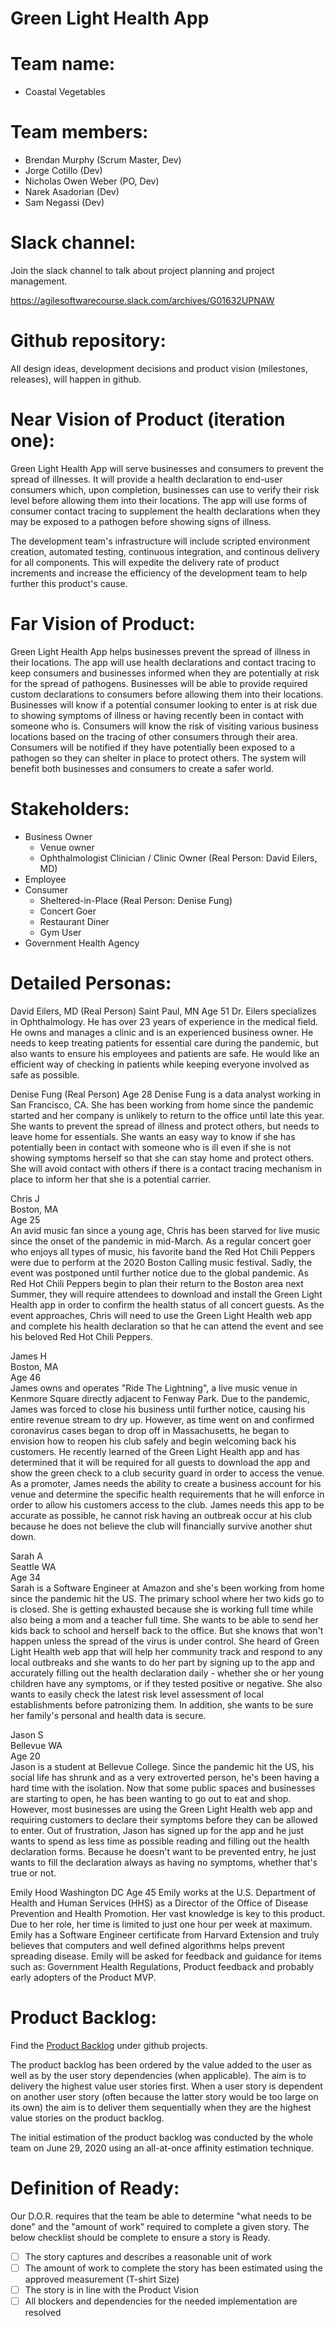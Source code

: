 # Green Light Health App

# Team name:
- Coastal Vegetables

# Team members:

- Brendan Murphy (Scrum Master, Dev)
- Jorge Cotillo (Dev)
- Nicholas Owen Weber (PO, Dev)
- Narek Asadorian (Dev)
- Sam Negassi (Dev)

# Slack channel:

Join the slack channel to talk about project planning and project management.

https://agilesoftwarecourse.slack.com/archives/G01632UPNAW

# Github repository:

All design ideas, development decisions and product vision (milestones, releases), will happen in github.

# Near Vision of Product (iteration one):

Green Light Health App will serve businesses and consumers to prevent the spread of illnesses. It will provide a health declaration to end-user consumers which, upon completion, businesses can use to verify their risk level before allowing them into their locations. The app will use forms of consumer contact tracing to supplement the health declarations when they may be exposed to a pathogen before showing signs of illness. 

The development team's infrastructure will include scripted environment creation, automated testing, continuous integration, and continous delivery for all components. This will expedite the delivery rate of product increments and increase the efficiency of the development team to help further this product's cause.

# Far Vision of Product:

Green Light Health App helps businesses prevent the spread of illness in their locations. The app will use health declarations and contact tracing to keep consumers and businesses informed when they are potentially at risk for the spread of pathogens. Businesses will be able to provide required custom declarations to consumers before allowing them into their locations. Businesses will know if a potential consumer looking to enter is at risk due to showing symptoms of illness or having recently been in contact with someone who is. Consumers will know the risk of visiting various business locations based on the tracing of other consumers through their area. Consumers will be notified if they have potentially been exposed to a pathogen so they can shelter in place to protect others. The system will benefit both businesses and consumers to create a safer world.

# Stakeholders:
- Business Owner
	- Venue owner
	- Ophthalmologist Clinician / Clinic Owner (Real Person: David Eilers, MD)
- Employee
- Consumer
	- Sheltered-in-Place (Real Person: Denise Fung)
	- Concert Goer
	- Restaurant Diner
	- Gym User
- Government Health Agency

# Detailed Personas:
David Eilers, MD (Real Person)
Saint Paul, MN
Age 51
Dr. Eilers specializes in Ophthalmology. He has over 23 years of experience in the medical field. He owns and manages a clinic and is an experienced business owner. He needs to keep treating patients for essential care during the pandemic, but also wants to ensure his employees and patients are safe. He would like an efficient way of checking in patients while keeping everyone involved as safe as possible.

Denise Fung (Real Person)
Age 28
Denise Fung is a data analyst working in San Francisco, CA. She has been working from home since the pandemic started and her company is unlikely to return to the office until late this year. She wants to prevent the spread of illness and protect others, but needs to leave home for essentials. She wants an easy way to know if she has potentially been in contact with someone who is ill even if she is not showing symptoms herself so that she can stay home and protect others. She will avoid contact with others if there is a contact tracing mechanism in place to inform her that she is a potential carrier.

Chris J  
Boston, MA  
Age 25  
An avid music fan since a young age, Chris has been starved for live music since the onset of the pandemic in mid-March.
As a regular concert goer who enjoys all types of music, his favorite band the Red Hot Chili Peppers were due to perform
at the 2020 Boston Calling music festival. Sadly, the event was postponed until further notice due to the global pandemic. As Red
Hot Chili Peppers begin to plan their return to the Boston area next Summer, they will require attendees to download and install
the Green Light Health app in order to confirm the health status of all concert guests. As the event approaches, Chris will
need to use the Green Light Health web app and complete his health declaration so that he can attend the event and see his beloved
Red Hot Chili Peppers.

James H  
Boston, MA  
Age 46  
James owns and operates "Ride The Lightning", a live music venue in Kenmore Square directly adjacent to Fenway Park.
Due to the pandemic, James was forced to close his business until further notice, causing his entire revenue stream to dry up. However,
as time went on and confirmed coronavirus cases began to drop off in Massachusetts, he began to envision how to reopen his club safely
and begin welcoming back his customers. He recently learned of the Green Light Health app and has determined that it will be required for
all guests to download the app and show the green check to a club security guard in order to access the venue. As a promoter,
James needs the ability to create a business account for his venue and determine the specific health requirements that he will enforce
in order to allow his customers access to the club. James needs this app to be accurate as possible, he cannot risk having an outbreak
occur at his club because he does not believe the club will financially survive another shut down.

Sarah A  
Seattle WA  
Age 34  
Sarah is a Software Engineer at Amazon and she's been working from home since the pandemic hit the US. The primary school
where her two kids go to is closed. She is getting exhausted because she is working full time while also being a mom and
a teacher full time. She wants to be able to send her kids back to school and herself back to the office. But she knows
that won't happen unless the spread of the virus is under control. She heard of Green Light Health web app that will help her community
track and respond to any local outbreaks and she wants to do her part by signing up to the app and accurately filling out
the health declaration daily - whether she or her young children have any symptoms, or if they tested positive or
negative. She also wants to easily check the latest risk level assessment of local establishments before patronizing
them. In addition, she wants to be sure her family's personal and health data is secure.

Jason S  
Bellevue WA  
Age 20  
Jason is a student at Bellevue College. Since the pandemic hit the US, his social life has shrunk and as a very
extroverted person, he's been having a hard time with the isolation. Now that some public spaces and businesses are
starting to open, he has been wanting to go out to eat and shop. However, most businesses are using the Green
Light Health web app and requiring customers to declare their symptoms before they can be allowed to enter. Out
of frustration, Jason has signed up for the app and he just wants to spend as less time as
possible reading and filling out the health declaration forms. Because he doesn't want to be prevented entry, he just
wants to fill the declaration always as having no symptoms, whether that's true or not.

Emily Hood
Washington DC
Age 45
Emily works at the U.S. Department of Health and Human Services (HHS) as a Director of the Office of Disease Prevention and Health Promotion. Her vast knowledge is key to this product. Due to her role, her time is limited to just one hour per week at maximum. Emily has a Software Engineer certificate from Harvard Extension and truly believes that computers and well defined algorithms helps prevent spreading disease.
Emily will be asked for feedback and guidance for items such as: Government Health Regulations, Product feedback and probably early adopters of the Product MVP.

# Product Backlog:
Find the [Product Backlog](https://github.com/jorgecotillo/green_light_health/projects/1)
under github projects.

The product backlog has been ordered by the value added to the user as well as by the user story dependencies (when applicable). The aim is to delivery the highest value user stories first. When a user story is dependent on another user story (often because the latter story would be too large on its own) the aim is to deliver them sequentially when they are the highest value stories on the product backlog.

The initial estimation of the product backlog was conducted by the whole team on June 29, 2020 using an all-at-once affinity estimation technique.

# Definition of Ready:
Our D.O.R. requires that the team be able to determine "what needs to be done" and the "amount of work" required to complete a given story.
The below checklist should be complete to ensure a story is Ready.
- [ ] The story captures and describes a reasonable unit of work
- [ ] The amount of work to complete the story has been estimated using the approved measurement (T-shirt Size)
- [ ] The story is in line with the Product Vision
- [ ] All blockers and dependencies for the needed implementation are resolved

